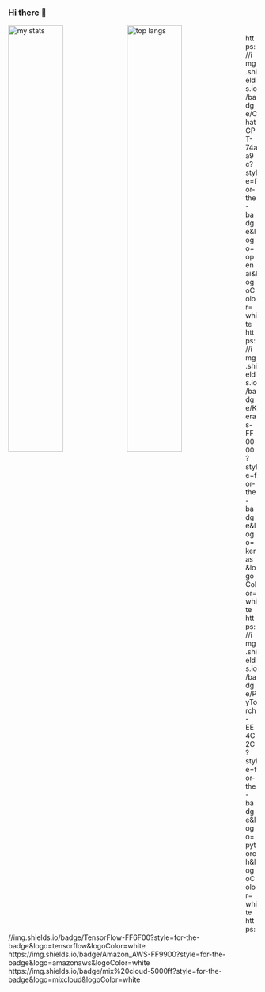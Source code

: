 ### Hi there 👋

<!--
**patdimby/patdimby** is a ✨ _special_ ✨ repository because its `README.md` (this file) appears on your GitHub profile.

Here are some ideas to get you started:

- 🔭 I’m currently working on Deep Learning
- 🌱 I’m currently learning PHP
- 👯 I’m looking to collaborate on Data Engineering
- 🤔 I’m looking for help with Google Cloud Plaform
- 💬 Ask me about OpenAPI
- 📫 How to reach me: patdimby@outlook.fr
- 😄 Pronouns: ...s
- ⚡ Fun fact: ...
-->
<img alt ="my stats" align="left" width="47%" src ="https://github-readme-stats.vercel.app/api?username=patdimby" />
<img alt="top langs" align="left" width="47%" src="https://github-readme-stats.vercel.app/api/top-langs/?username=patdimby&layout=compact" />
</br>
https://img.shields.io/badge/ChatGPT-74aa9c?style=for-the-badge&logo=openai&logoColor=white
https://img.shields.io/badge/Keras-FF0000?style=for-the-badge&logo=keras&logoColor=white
https://img.shields.io/badge/PyTorch-EE4C2C?style=for-the-badge&logo=pytorch&logoColor=white
https://img.shields.io/badge/TensorFlow-FF6F00?style=for-the-badge&logo=tensorflow&logoColor=white
</br>
https://img.shields.io/badge/Amazon_AWS-FF9900?style=for-the-badge&logo=amazonaws&logoColor=white
https://img.shields.io/badge/mix%20cloud-5000ff?style=for-the-badge&logo=mixcloud&logoColor=white

